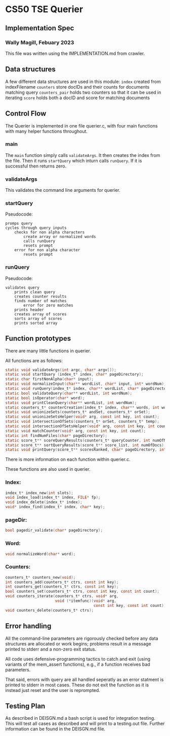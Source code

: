 # CS50 TSE Querier
## Implementation Spec
### Wally Magill, Febuary 2023

This file was written using the IMPLEMENTATION.md from crawler.

## Data structures

A few different data structures are used in this module:
`index` created from indexFilename
`counters` store docIDs and their counts for documents matching query
`counters_pair` holds two counters so that it can be used in iterating
`score` holds both a docID and score for matching documents

## Control Flow

The Querier is implemented in one file querier.c, with four main functions with many helper functions throughout.

### main

The `main` function simply calls `validateArgs`. It then creates the index from the file. Then it runs `startQuery` which inturn calls `runQuery`. If it is successful then returns zero.

### validateArgs

This validates the command line arguments for querier.

### startQuery

Pseudocode:

    promps query
    cycles through query inputs
        checks for non alpha characters
            create array or normalized words
            calls runQuery
            resets prompt
        error for non alpha character
            resets prompt

### runQuery

Pseudocode:

    validates query
        prints clean query
        creates counter results
        finds number of matches
            error for zero matches
        prints header
        creates array of scores
        sorts array of scores
        prints sorted array
        
## Function prototypes

There are many little functions in querier.

All functions are as follows:

```c
static void validateArgs(int argc, char* argv[]);
static void startQuary (index_t* index, char* pageDirectory);
static char firstNonAlpha(char* input);
static void normalizeInput(char** wordList, char* input, int* wordNum);
static void runQuery(index_t* index, char** wordList, char* pageDirectory, int wordNum);
static bool validateQuery(char** wordList, int wordNum);
static bool isOperator(char* word);
static void printCleanQuery(char** wordList, int wordNum);
static counters_t* counterCreation(index_t* index, char** words, int wordNum);
static void unionizeSets(counters_t* andSet, counters_t* orSet);
static void unionizeSetsHelper(void* arg, const int key, int count);
static void intersectionOfSets(counters_t* orSet, counters_t* temp);
static void intersectionOfSetsHelper(void* arg, const int key, int count);
static void matchCounter(void* arg, const int key, int count);
static int findNumFiles(char* pageDirectory);
static score_t** scoreQueryResults(counters_t* queryCounter, int numOfMatches, int numOfFiles);
static score_t** sortQueryResults(score_t** score_list, int numOfDocs);
static void printQuery(score_t** scoresRanked, char* pageDirectory, int numOfMatches);
```

There is more information on each function within querier.c.

These functions are also used in querier.

### Index:

```c
index_t* index_new(int slots);
void index_load(index_t* index, FILE* fp);
void index_delete(index_t* index);
void* index_find(index_t* index, char* key);
```

### pageDir:

```c
bool pagedir_validate(char* pageDirectory);
```

### Word:

```c
void normalizeWord(char* word);
```

### Counters:

```c
counters_t* counters_new(void);
int counters_add(counters_t* ctrs, const int key);
int counters_get(counters_t* ctrs, const int key);
bool counters_set(counters_t* ctrs, const int key, const int count);
void counters_iterate(counters_t* ctrs, void* arg, 
                      void (*itemfunc)(void* arg, 
                                       const int key, const int count));
void counters_delete(counters_t* ctrs);
```

## Error handling

All the command-line parameters are rigorously checked before any data structures are allocated or work begins; problems result in a message printed to stderr and a non-zero exit status.

All code uses defensive-programming tactics to catch and exit (using variants of the mem_assert functions), e.g., if a function receives bad parameters.

That said, errors with query are all handled seperatly as an error statment is printed to stderr in most cases. These do not exit the function as it is instead just reset and the user is reprompted.

## Testing Plan

As described in DEISGN.md a bash script is used for integration testing. This will test all cases as described and will print to a testing.out file. Further information can be found in the DEISGN.md file.